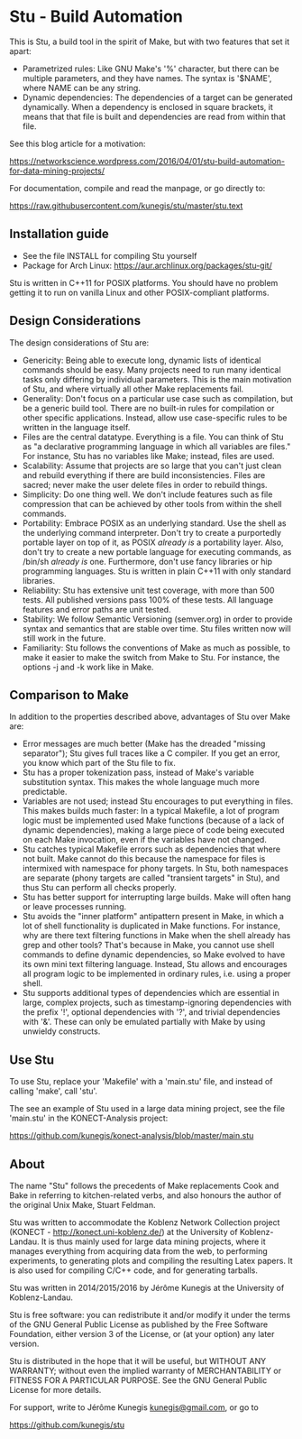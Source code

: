 # Stu - Build Automation

This is Stu, a build tool in the spirit of Make, but with two features
that set it apart: 

* Parametrized rules:  Like GNU Make's '%' character, but there can be
  multiple parameters, and they have names.  The syntax is '$NAME',
  where NAME can be any string.  
* Dynamic dependencies:  The dependencies of a target can be generated
  dynamically.  When a dependency is enclosed in square brackets, it means
  that that file is built and dependencies are read from within that
  file. 

See this blog article for a motivation:

https://networkscience.wordpress.com/2016/04/01/stu-build-automation-for-data-mining-projects/

For documentation, compile and read the manpage, or go directly to: 

https://raw.githubusercontent.com/kunegis/stu/master/stu.text

## Installation guide

* See the file INSTALL for compiling Stu yourself
* Package for Arch Linux:  https://aur.archlinux.org/packages/stu-git/

Stu is written in C++11 for POSIX platforms.  You should have no problem
getting it to run on vanilla Linux and other POSIX-compliant platforms.  

## Design Considerations

The design considerations of Stu are:

* Genericity:  Being able to execute long, dynamic lists of identical
  commands should be easy.  Many projects need to run many identical
  tasks only differing by individual parameters.  This is the main
  motivation of Stu, and where virtually all other Make replacements
  fail.  
* Generality:  Don't focus on a particular use case such as compilation,
  but be a generic build tool.  There are no built-in rules for
  compilation or other specific applications.  Instead, allow use
  case-specific rules to be written in the language itself.  
* Files are the central datatype.  Everything is a file.  You can think
  of Stu as "a declarative programming language in which all variables
  are files."  For instance, Stu has no variables like Make; instead, files
  are used.  
* Scalability:  Assume that projects are so large that you can't just
  clean and rebuild everything if there are build inconsistencies.
  Files are sacred; never make the user delete files in order to rebuild
  things.   
* Simplicity:  Do one thing well. We don't include features such as file
  compression that can be achieved by other tools from within the
  shell commands.   
* Portability:  Embrace POSIX as an underlying standard. Use the shell
  as the underlying command interpreter. Don't try to create a
  purportedly portable layer on top of it, as POSIX _already is_ a
  portability layer.  Also, don't try to create a new portable language
  for executing commands, as /bin/sh _already is_ one.  Furthermore,
  don't use fancy libraries or hip programming languages.  Stu is
  written in plain C++11 with only standard libraries. 
* Reliability:  Stu has extensive unit test coverage, with more than 500
  tests.  All published versions pass 100% of these tests.  All language
  features and error paths are unit tested.  
* Stability:  We follow Semantic Versioning (semver.org) in order to
  provide syntax and semantics that are stable over time.  Stu files
  written now will still work in the future.  
* Familiarity:  Stu follows the conventions of Make as much as possible,
  to make it easier to make the switch from Make to Stu.  For instance,
  the options -j and -k work like in Make.  

## Comparison to Make

In addition to the properties described above, advantages of Stu over
Make are: 

* Error messages are much better (Make has the dreaded "missing
  separator"); Stu gives full traces like a C compiler.  If you get an
  error, you know which part of the Stu file to fix. 
* Stu has a proper tokenization pass, instead of Make's variable
  substitution syntax.  This makes the whole language much more
  predictable. 
* Variables are not used; instead Stu encourages to put everything in
  files. This makes builds much faster: In a typical Makefile, a lot of
  program logic must be implemented used Make functions (because of a
  lack of dynamic dependencies), making a large piece of code being
  executed on each Make invocation, even if the variables have not
  changed. 
* Stu catches typical Makefile errors such as dependencies that where
  not built.  Make cannot do this because the namespace for files is
  intermixed with namespace for phony targets.  In Stu, both namespaces
  are separate (phony targets are called "transient targets" in Stu),
  and thus Stu can perform all checks properly. 
* Stu has better support for interrupting large builds.  Make will often
  hang or leave processes running. 
* Stu avoids the "inner platform" antipattern present in Make, in which
  a lot of shell functionality is duplicated in Make functions.  For
  instance, why are there text filtering functions in Make when the
  shell already has grep and other tools?  That's because in Make, you
  cannot use shell commands to define dynamic dependencies, so Make
  evolved to have its own mini text filtering language.  Instead, Stu
  allows and encourages all program logic to be implemented in ordinary
  rules, i.e. using a proper shell.  
* Stu supports additional types of dependencies which are essential in
  large, complex projects, such as timestamp-ignoring dependencies with
  the prefix '!', optional dependencies with '?', and trivial
  dependencies with '&'.  These can only be emulated partially with Make
  by using unwieldy constructs. 

## Use Stu

To use Stu, replace your 'Makefile' with a 'main.stu' file, and instead
of calling 'make', call 'stu'. 

The see an example of Stu used in a large data mining project, see the
file 'main.stu' in the KONECT-Analysis project:

https://github.com/kunegis/konect-analysis/blob/master/main.stu

## About 

The name "Stu" follows the precedents of Make replacements Cook and Bake
in referring to kitchen-related verbs, and also honours the author of
the original Unix Make, Stuart Feldman. 

Stu was written to accommodate the Koblenz Network Collection project
(KONECT - http://konect.uni-koblenz.de/) at the University of Koblenz-Landau.
It is thus mainly used for large data mining projects, where it manages
everything from acquiring data from the web, to performing experiments,
to generating plots and compiling the resulting Latex papers.  It is
also used for compiling C/C++ code, and for generating tarballs.  

Stu was written in 2014/2015/2016 by Jérôme Kunegis at the University of
Koblenz-Landau.  

Stu is free software: you can redistribute it and/or modify it under the
terms of the GNU General Public License as published by the Free
Software Foundation, either version 3 of the License, or (at your
option) any later version. 

Stu is distributed in the hope that it will be useful, but WITHOUT ANY
WARRANTY; without even the implied warranty of MERCHANTABILITY or
FITNESS FOR A PARTICULAR PURPOSE.  See the GNU General Public License
for more details. 

For support, write to Jérôme Kunegis <kunegis@gmail.com>, or go to 

https://github.com/kunegis/stu
